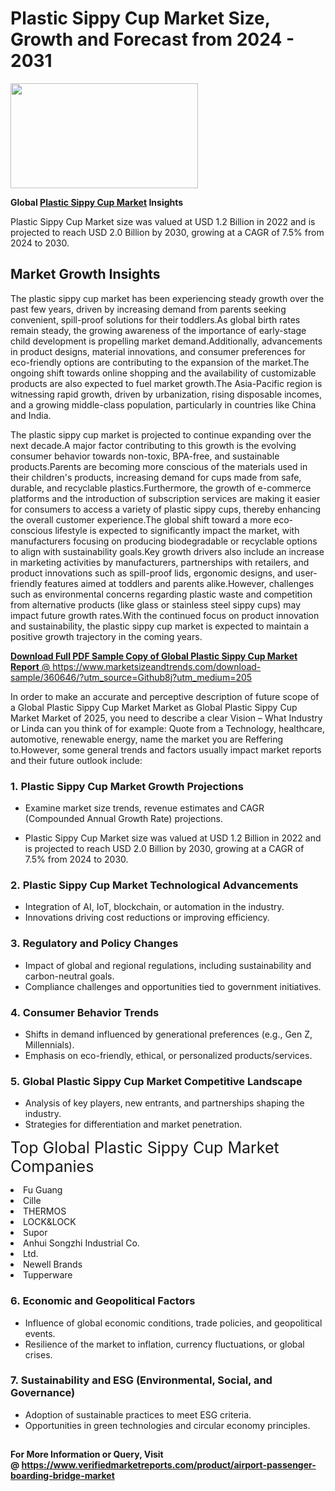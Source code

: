 <H1>Plastic Sippy Cup Market Size, Growth and Forecast from 2024 - 2031</H1><img class="aligncenter size-medium wp-image-584254" src="https://thirdeyenews.in/wp-content/uploads/2024/09/Global-Market-Research-300x168.jpeg" alt="" width="300" height="168" /><p><strong>Global&nbsp;<a href="https://www.marketsizeandtrends.com/download-sample/360646/?utm_source=Github8j?utm_medium=205">Plastic Sippy Cup Market</a> Insights</strong></p><p>Plastic Sippy Cup Market size was valued at USD 1.2 Billion in 2022 and is projected to reach USD 2.0 Billion by 2030, growing at a CAGR of 7.5% from 2024 to 2030.</p><p><h2>Market Growth Insights</h2> <p>The plastic sippy cup market has been experiencing steady growth over the past few years, driven by increasing demand from parents seeking convenient, spill-proof solutions for their toddlers.As global birth rates remain steady, the growing awareness of the importance of early-stage child development is propelling market demand.Additionally, advancements in product designs, material innovations, and consumer preferences for eco-friendly options are contributing to the expansion of the market.The ongoing shift towards online shopping and the availability of customizable products are also expected to fuel market growth.The Asia-Pacific region is witnessing rapid growth, driven by urbanization, rising disposable incomes, and a growing middle-class population, particularly in countries like China and India.</p> <p><a href="download_sample_link" target="_blank"></a></p> <p>The plastic sippy cup market is projected to continue expanding over the next decade.A major factor contributing to this growth is the evolving consumer behavior towards non-toxic, BPA-free, and sustainable products.Parents are becoming more conscious of the materials used in their children's products, increasing demand for cups made from safe, durable, and recyclable plastics.Furthermore, the growth of e-commerce platforms and the introduction of subscription services are making it easier for consumers to access a variety of plastic sippy cups, thereby enhancing the overall customer experience.The global shift toward a more eco-conscious lifestyle is expected to significantly impact the market, with manufacturers focusing on producing biodegradable or recyclable options to align with sustainability goals.Key growth drivers also include an increase in marketing activities by manufacturers, partnerships with retailers, and product innovations such as spill-proof lids, ergonomic designs, and user-friendly features aimed at toddlers and parents alike.However, challenges such as environmental concerns regarding plastic waste and competition from alternative products (like glass or stainless steel sippy cups) may impact future growth rates.With the continued focus on product innovation and sustainability, the plastic sippy cup market is expected to maintain a positive growth trajectory in the coming years.</p> <p><a href="get_more_link" target="_blank"></p><p><span class=""><strong>Download Full PDF Sample Copy of Global Plastic Sippy Cup Market Report</strong> @ <a href="https://www.marketsizeandtrends.com/download-sample/360646/?utm_source=Github8j?utm_medium=205" target="_blank">https://www.marketsizeandtrends.com/download-sample/360646/?utm_source=Github8j?utm_medium=205</a></span></p><p>In order to make an accurate and perceptive description of future scope of a Global&nbsp;Plastic Sippy Cup Market Market as Global&nbsp;Plastic Sippy Cup Market Market of 2025, you need to describe a clear Vision &ndash; What Industry or Linda can you think of for example: Quote from a Technology, healthcare, automotive, renewable energy, name the market you are Reffering to.However, some general trends and factors usually impact market reports and their future outlook include:</p><h3>1.&nbsp;<strong>Plastic Sippy Cup Market Growth Projections</strong></h3><ul><li>Examine market size trends, revenue estimates and CAGR (Compounded Annual Growth Rate) projections.</li><li><p>Plastic Sippy Cup Market size was valued at USD 1.2 Billion in 2022 and is projected to reach USD 2.0 Billion by 2030, growing at a CAGR of 7.5% from 2024 to 2030.</p></li></ul><h3>2.&nbsp;<strong>Plastic Sippy Cup Market Technological Advancements</strong></h3><ul><li>Integration of AI, IoT, blockchain, or automation in the industry.</li><li>Innovations driving cost reductions or improving efficiency.</li></ul><h3>3.&nbsp;<strong>Regulatory and Policy Changes</strong></h3><ul><li>Impact of global and regional regulations, including sustainability and carbon-neutral goals.</li><li>Compliance challenges and opportunities tied to government initiatives.</li></ul><h3>4.&nbsp;<strong>Consumer Behavior Trends</strong></h3><ul><li>Shifts in demand influenced by generational preferences (e.g., Gen Z, Millennials).</li><li>Emphasis on eco-friendly, ethical, or personalized products/services.</li></ul><h3>5.&nbsp;<strong>Global Plastic Sippy Cup Market Competitive Landscape</strong></h3><ul><li>Analysis of key players, new entrants, and partnerships shaping the industry.</li><li>Strategies for differentiation and market penetration.</li></ul><p data-pm-slice="1 1 []"><span style="color: inherit; font-family: inherit; font-size: 25px;">Top Global Plastic Sippy Cup Market Companies</span></p><div class="" data-test-id=""><p><li>Fu Guang</li><li> Cille</li><li> THERMOS</li><li> LOCK&LOCK</li><li> Supor</li><li> Anhui Songzhi Industrial Co.</li><li> Ltd.</li><li> Newell Brands</li><li> Tupperware</li></p></div><h3>6.&nbsp;<strong>Economic and Geopolitical Factors</strong></h3><ul><li>Influence of global economic conditions, trade policies, and geopolitical events.</li><li>Resilience of the market to inflation, currency fluctuations, or global crises.</li></ul><h3>7.&nbsp;<strong>Sustainability and ESG (Environmental, Social, and Governance)</strong></h3><ul><li>Adoption of sustainable practices to meet ESG criteria.</li><li>Opportunities in green technologies and circular economy principles.</li></ul><h2><strong style="font-size: 14px;">For More Information or Query, Visit @&nbsp;</strong><a style="background-color: #ffffff; font-size: 14px;" href="https://www.marketsizeandtrends.com/report/plastic-sippy-cup-market/" target="_blank">https://www.verifiedmarketreports.com/product/airport-passenger-boarding-bridge-market</a></h2>